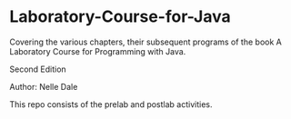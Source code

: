 # Laboratory-Course-for-Java
Covering the various chapters, their subsequent programs of the book A Laboratory Course for Programming with Java.

Second Edition

Author: Nelle Dale

This repo consists of the prelab and postlab activities.
